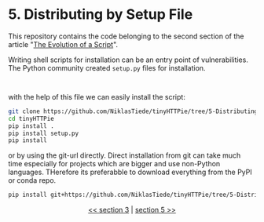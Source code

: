 # 5. Distributing by Setup File

This repository contains the code belonging to the second section of the article "[The Evolution of a Script](https://the-coding-lab.com/posts/the-evolution-of-a-script/)".

Writing shell scripts for installation can be an entry point of vulnerabilities. The Python community created `setup.py` files for installation.

```python



```

with the help of this file we can easily install the script:

```bash
git clone https://github.com/NiklasTiede/tinyHTTPie/tree/5-Distributing-by-Setup-File.git
cd tinyHTTPie
pip install .
pip install setup.py
pip install
```

or by using the git-url directly. Direct installation from git can take much time especially for projects which are bigger and use non-Python languages. THerefore its preferabble to download everything from the PyPI or conda repo.

```bash
pip install git+https://github.com/NiklasTiede/tinyHTTPie/tree/5-Distributing-by-Setup-File.git
```

<div>
<p align="center"><a href="https://github.com/NiklasTiede/tinyHTTPie/tree/3-Argparse-Module"><< section 3</a> | <a href="https://github.com/NiklasTiede/tinyHTTPie/tree/5-Distributing-by-Setup-File">section 5 >></a> </p>
</div>
